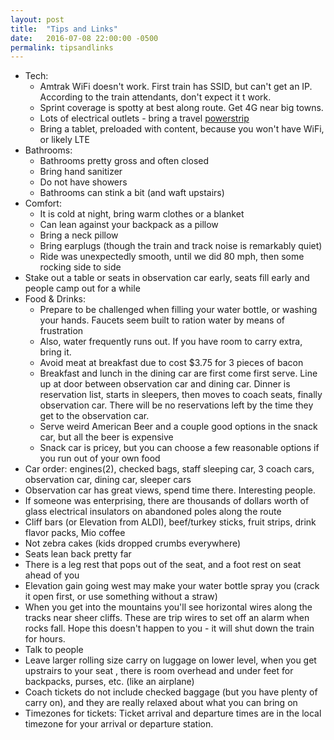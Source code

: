 ```yaml
---
layout: post
title:  "Tips and Links"
date:   2016-07-08 22:00:00 -0500
permalink: tipsandlinks
---
```

* Tech:
  * Amtrak WiFi doesn't work. First train has SSID, but can't get an IP. According to the train attendants, don't expect it t work.
  * Sprint coverage is spotty at best along route. Get 4G near big towns.
  * Lots of electrical outlets - bring a travel [powerstrip][]
  * Bring a tablet, preloaded with content, because you won't have WiFi, or likely LTE
* Bathrooms:
  * Bathrooms pretty gross and often closed
  * Bring hand sanitizer
  * Do not have showers
  * Bathrooms can stink a bit (and waft upstairs)
* Comfort:
  * It is cold at night, bring warm clothes or a blanket
  * Can lean against your backpack as a pillow
  * Bring a neck pillow
  * Bring earplugs (though the train and track noise is remarkably quiet)
  * Ride was unexpectedly smooth, until we did 80 mph, then some rocking side to side
* Stake out a table or seats in observation car early, seats fill early and people camp out for a while
* Food & Drinks:
  * Prepare to be challenged when filling your water bottle, or washing your hands. Faucets seem built to ration water by means of frustration
  * Also, water frequently runs out. If you have room to carry extra, bring it.
  * Avoid meat at breakfast due to cost $3.75 for 3 pieces of bacon
  * Breakfast and lunch in the dining car are first come first serve. Line up at door between observation car and dining car. Dinner is reservation list, starts in sleepers, then moves to coach seats, finally observation car. There will be no reservations left by the time they get to the observation car.
  * Serve weird American Beer and a couple good options in the snack car, but all the beer is expensive
  * Snack car is pricey, but you can choose a few reasonable options if you run out of your own food
* Car order: engines(2), checked bags, staff sleeping car, 3 coach cars, observation car, dining car, sleeper cars
* Observation car has great views, spend time there. Interesting people.
* If someone was enterprising, there are thousands of dollars worth of glass electrical insulators on abandoned poles along the route
* Cliff bars (or Elevation from ALDI), beef/turkey sticks, fruit strips, drink flavor packs, Mio coffee
* Not zebra cakes (kids dropped crumbs everywhere)
* Seats lean back pretty far
* There is a leg rest that pops out of the seat, and a foot rest on seat ahead of you
* Elevation gain going west may make your water bottle spray you (crack it open first, or use something without a straw)
* When you get into the mountains you'll see horizontal wires along the tracks near sheer cliffs. These are trip wires to set off an alarm when rocks fall. Hope this doesn't happen to you - it will shut down the train for hours.
* Talk to people
* Leave larger rolling size carry on luggage on lower level,  when you get upstrairs to your seat , there is room overhead and under feet for backpacks, purses, etc. (like an airplane)
* Coach tickets do not include checked baggage (but you have plenty of carry on), and they are really relaxed about what you can bring on
* Timezones for tickets: Ticket arrival and departure times are in the local timezone for your arrival or departure station.

[powerstrip]: https://www.amazon.com/gp/product/B00UKXBQHS/ref=oh_aui_search_detailpage?ie=UTF8&psc=1
